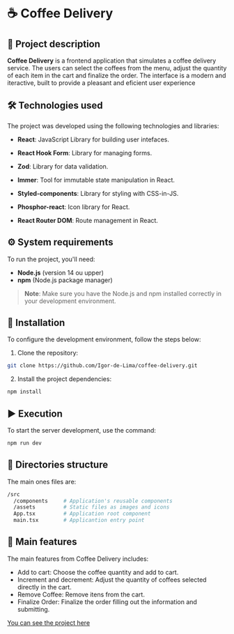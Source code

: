# ☕ Coffee Delivery

## 📖 Project description

**Coffee Delivery** is a frontend application that simulates a coffee delivery service. The users can select the coffees from the menu, adjust the quantity of each item in the cart and finalize the order.
The interface is a modern and iteractive, built to provide a pleasant and eficient user experience


## 🛠️ Technologies used

The project was developed using the following technologies and libraries:

- **React**: JavaScript Library for building user intefaces.

- **React Hook Form**: Library for managing forms.
- **Zod**: Library for data validation.
- **Immer**: Tool for immutable state manipulation in React.
- **Styled-components**: Library for styling with CSS-in-JS.
- **Phosphor-react**: Icon library for React.
- **React Router DOM**: Route management in React.

## ⚙️ System requirements

To run the project, you'll need:

- **Node.js** (version 14 ou upper)
- **npm** (Node.js package manager)

> **Note**: Make sure you have the Node.js and npm  installed correctly in your development environment.

## 🚀 Installation

To configure the development environment, follow the steps below:

1. Clone the repository:

```bash
git clone https://github.com/Igor-de-Lima/coffee-delivery.git
```

2. Install the project dependencies:
```bash
npm install
```

## ▶️ Execution

To start the server development, use the command:

```bash
npm run dev
```
## 📂 Directories structure

The main ones files are:

```bash
/src
  /components     # Application's reusable components
  /assets         # Static files as images and icons
  App.tsx         # Application root component
  main.tsx        # Applicantion entry point
```

## 🌟 Main features
The main features from Coffee Delivery includes:

- Add to cart: Choose the coffee quantity and add to cart.
- Increment and decrement: Adjust the quantity of coffees selected directly in the cart.
- Remove Coffee: Remove itens from the cart.
- Finalize Order: Finalize the order filling out the information and submitting.

<a href="https://coffeelivery.netlify.app/">You can see the project here</a>
